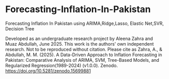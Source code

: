 # Forecasting-Inflation-In-Pakistan
Forecasting Inflation In Pakistan using ARIMA,Ridge,Lasso, Elastic Net,SVR, Decision Tree

Developed as an undergraduate research project by Aleena Zahra and Muaz Abdullah, June 2025.
This work is the authors' own independent research. Not to be reproduced without citation. Please cite as Zahra, A., & Abdullah, M. M. (2025). A Data-Driven Approach to Inflation Forecasting in Pakistan: Comparative Analysis of ARIMA, SVM, Tree-Based Models, and Regularized Regression(1989-2024) (v1.0.0). Zenodo. https://doi.org/10.5281/zenodo.15699881
